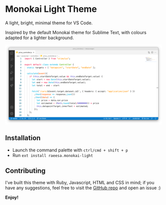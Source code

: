 # Monokai Light Theme

A light, bright, minimal theme for VS Code.

Inspired by the default Monokai theme for Sublime Text, with colours adapted for a lighter background.

![Screenshot](images/screenshot.png)

## Installation

 * Launch the command palette with `ctrl/cmd + shift + p`
 * Run `ext install raeesa.monokai-light`

## Contributing

I've built this theme with Ruby, Javascript, HTML and CSS in mind; if you have any suggestions, feel free to visit the [GitHub repo](https://github.com/raeesahub/monokai-light) and open an issue :)

**Enjoy!**
